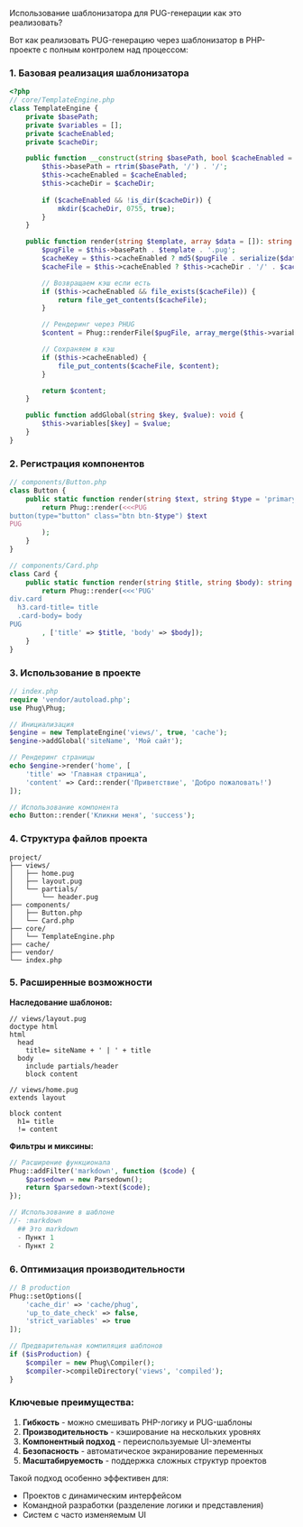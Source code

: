 Использование шаблонизатора для PUG-генерации как это реализовать?

Вот как реализовать PUG-генерацию через шаблонизатор в PHP-проекте с полным контролем над процессом:

### 1. Базовая реализация шаблонизатора

```php
<?php
// core/TemplateEngine.php
class TemplateEngine {
    private $basePath;
    private $variables = [];
    private $cacheEnabled;
    private $cacheDir;

    public function __construct(string $basePath, bool $cacheEnabled = false, string $cacheDir = 'cache') {
        $this->basePath = rtrim($basePath, '/') . '/';
        $this->cacheEnabled = $cacheEnabled;
        $this->cacheDir = $cacheDir;
        
        if ($cacheEnabled && !is_dir($cacheDir)) {
            mkdir($cacheDir, 0755, true);
        }
    }

    public function render(string $template, array $data = []): string {
        $pugFile = $this->basePath . $template . '.pug';
        $cacheKey = $this->cacheEnabled ? md5($pugFile . serialize($data)) : null;
        $cacheFile = $this->cacheEnabled ? $this->cacheDir . '/' . $cacheKey . '.html' : null;

        // Возвращаем кэш если есть
        if ($this->cacheEnabled && file_exists($cacheFile)) {
            return file_get_contents($cacheFile);
        }

        // Рендеринг через PHUG
        $content = Phug::renderFile($pugFile, array_merge($this->variables, $data));

        // Сохраняем в кэш
        if ($this->cacheEnabled) {
            file_put_contents($cacheFile, $content);
        }

        return $content;
    }

    public function addGlobal(string $key, $value): void {
        $this->variables[$key] = $value;
    }
}
```

### 2. Регистрация компонентов

```php
// components/Button.php
class Button {
    public static function render(string $text, string $type = 'primary'): string {
        return Phug::render(<<<PUG
button(type="button" class="btn btn-$type") $text
PUG
        );
    }
}

// components/Card.php
class Card {
    public static function render(string $title, string $body): string {
        return Phug::render(<<<'PUG'
div.card
  h3.card-title= title
  .card-body= body
PUG
        , ['title' => $title, 'body' => $body]);
    }
}
```

### 3. Использование в проекте

```php
// index.php
require 'vendor/autoload.php';
use Phug\Phug;

// Инициализация
$engine = new TemplateEngine('views/', true, 'cache');
$engine->addGlobal('siteName', 'Мой сайт');

// Рендеринг страницы
echo $engine->render('home', [
    'title' => 'Главная страница',
    'content' => Card::render('Приветствие', 'Добро пожаловать!')
]);

// Использование компонента
echo Button::render('Кликни меня', 'success');
```

### 4. Структура файлов проекта

```
project/
├── views/
│   ├── home.pug
│   ├── layout.pug
│   └── partials/
│       └── header.pug
├── components/
│   ├── Button.php
│   └── Card.php
├── core/
│   └── TemplateEngine.php
├── cache/
├── vendor/
└── index.php
```

### 5. Расширенные возможности

**Наследование шаблонов:**

```pug
// views/layout.pug
doctype html
html
  head
    title= siteName + ' | ' + title
  body
    include partials/header
    block content
```

```pug
// views/home.pug
extends layout

block content
  h1= title
  != content
```

**Фильтры и миксины:**

```php
// Расширение функционала
Phug::addFilter('markdown', function ($code) {
    $parsedown = new Parsedown();
    return $parsedown->text($code);
});

// Использование в шаблоне
//- :markdown
  ## Это markdown
  - Пункт 1
  - Пункт 2
```

### 6. Оптимизация производительности

```php
// В production
Phug::setOptions([
    'cache_dir' => 'cache/phug',
    'up_to_date_check' => false,
    'strict_variables' => true
]);

// Предварительная компиляция шаблонов
if ($isProduction) {
    $compiler = new Phug\Compiler();
    $compiler->compileDirectory('views', 'compiled');
}
```

### Ключевые преимущества:
1. **Гибкость** - можно смешивать PHP-логику и PUG-шаблоны
2. **Производительность** - кэширование на нескольких уровнях
3. **Компонентный подход** - переиспользуемые UI-элементы
4. **Безопасность** - автоматическое экранирование переменных
5. **Масштабируемость** - поддержка сложных структур проектов

Такой подход особенно эффективен для:
- Проектов с динамическим интерфейсом
- Командной разработки (разделение логики и представления)
- Систем с часто изменяемым UI